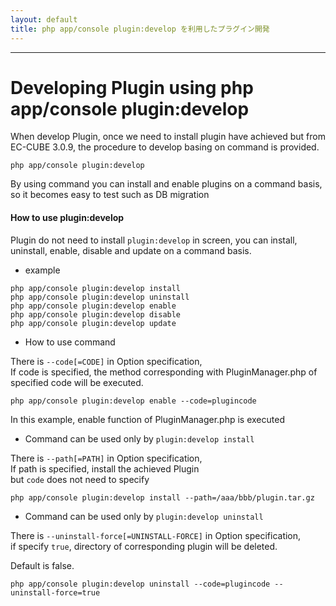```yaml
---
layout: default
title: php app/console plugin:develop を利用したプラグイン開発
---
```


---

# Developing Plugin using php app/console plugin:develop 


When develop Plugin, once we need to install plugin have achieved 
but from EC-CUBE 3.0.9, the procedure to develop basing on command is provided.

```
php app/console plugin:develop
```

By using command you can install and enable plugins on a command basis, 
so it becomes easy to test such as DB migration


#### How to use plugin:develop


Plugin do not need to install ```plugin:develop``` in screen, 
you can install, uninstall, enable, disable and update on a command basis.


* example

```
php app/console plugin:develop install
php app/console plugin:develop uninstall
php app/console plugin:develop enable
php app/console plugin:develop disable
php app/console plugin:develop update
```


* How to use command 

There is ```--code[=CODE]``` in Option specification,  
If code is specified, the method corresponding with PluginManager.php of specified code will be executed.

```
php app/console plugin:develop enable --code=plugincode
```
In this example, enable function of PluginManager.php is executed


* Command can be used only by  ```plugin:develop install``` 

There is ```--path[=PATH]``` in Option specification,  
If path is specified, install the achieved Plugin   
but ```code``` does not need to specify   

```
php app/console plugin:develop install --path=/aaa/bbb/plugin.tar.gz
```

* Command can be used only by ```plugin:develop uninstall``` 

There is ```--uninstall-force[=UNINSTALL-FORCE]``` in Option specification,  
if specify ```true```, directory of corresponding plugin will be deleted.

Default is false.

```
php app/console plugin:develop uninstall --code=plugincode --uninstall-force=true
```


